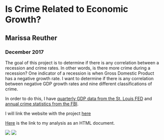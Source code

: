 # Is Crime Related to Economic Growth?

## Marissa Reuther

### December 2017

The goal of this project is to determine if there is any correlation between a recession and crime rates. In other words, is there more crime during a recession? One indicator of a recession is when Gross Domestic Product has a negative growth rate. I want to determine if there is any correlation between negative GDP growth rates and nine different classifications of crime. 

In order to do this, I have [quarterly GDP data from the St. Louis FED](https://fred.stlouisfed.org/series/GDPC1) and [annual crime statistics from the FBI](https://ucr.fbi.gov/crime-in-the-u.s/2013/crime-in-the-u.s.-2013/tables/1tabledatadecoverviewpdf/table_1_crime_in_the_united_states_by_volume_and_rate_per_100000_inhabitants_1994-2013.xls).

I will link the website with the project [here](https://marissareuther.github.io/Stat_184_Final_Project/)

[Here](https://rawgit.com/marissareuther/Stat_184_Final_Project/master/R_Markdown.html) is the link to my analysis as an HTML document.

![](http://gulf-insider-i35ch33zpu3sxik.stackpathdns.com/wp-content/uploads/2017/05/Economic-Recession.jpg) 
![](https://www.brennancenter.org/sites/default/files/styles/individual_node_page/public/blog/crime%20cuffs.jpg?itok=WP0o5xht)


